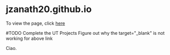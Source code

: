 # jzanath20.github.io

To view the page, click <a href="https://jzanath20.github.io/" target="_blank" >here</a>

#TODO
Complete the UT Projects
Figure out why the target="_blank" is not working for above link

Ciao.
